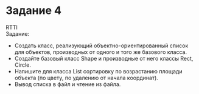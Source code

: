 # Задание 4
RTTI  
Задание:  
 - Создать класс, реализующий объектно-ориентированный список для объектов, производных от одного и того же базового класса.  
 - Создайте базовый класс Shape и производные от него классы Rect, Circle.  
 - Напишите для класса List сортировку по возрастанию площади объекта (по цвету, по удалению от начала координат).  
 - Вывод списка в файл и чтение из файла.

